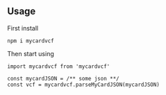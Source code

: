 ## Usage

First install

```
npm i mycardvcf
```

Then start using

```
import mycardvcf from 'mycardvcf'

const mycardJSON = /** some json **/
const vcf = mycardvcf.parseMyCardJSON(mycardJSON)
```

